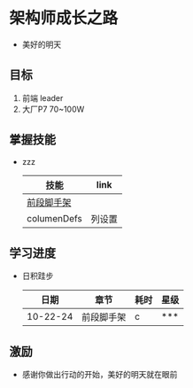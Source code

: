 # 架构师成长之路

- 美好的明天 

## 目标

1. 前端 leader
2. 大厂P7 70~100W

## 掌握技能
- zzz

    技能 | link 
    -|-
    [前段脚手架](./web架构师/skill/脚手架开发.md) | 
    columenDefs | 列设置 

## 学习进度

- 日积跬步

    日期 | 章节 | 耗时 | 星级 
    -|-|-|-
    10-22-24 | 前段脚手架 | c | ***

## 激励

- 感谢你做出行动的开始，美好的明天就在眼前

